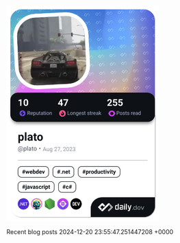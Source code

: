 
<a href="https://app.daily.dev/plato"><img src="./devcard.png" width="356" alt="Plato's Dev Card"/></a>

<!-- blog posts -->

<!-- /blog posts -->

Recent blog posts 2024-12-20 23:55:47.251447208 +0000
